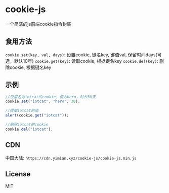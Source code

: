 # cookie-js
一个简洁的js前端cookie指令封装

## 食用方法
`cookie.set(key, val, days)`: 设置cookie, 键名key, 键值val, 保留时间days(可选，默认10年)
`cookie.get(key)`: 读取cookie, 根据键名key
`cookie.del(key)`: 删除cookie, 根据键名key

## 示例
```js
//设置名为iotcat的cookie，值为hero，时长30天
cookie.set("iotcat", "hero", 30);

//提取iotcat的值
alert(cookie.get("iotcat"));

//删除iotcat的cookie
cookie.del("iotcat");
```

## CDN
中国大陆: `https://cdn.yimian.xyz/cookie-js/cookie-js.min.js`

## License
MIT
